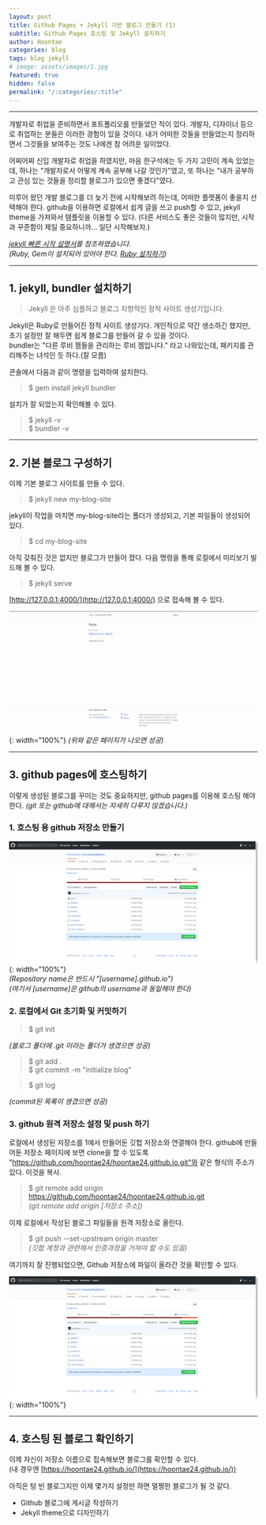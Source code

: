 ```yaml
---
layout: post
title: Github Pages + Jekyll 기반 블로그 만들기 (1)
subtitle: Github Pages 호스팅 및 Jekyll 설치하기
author: Hoontae
categories: blog
tags: blog jekyll
# image: assets/images/1.jpg
featured: true
hidden: false
permalink: "/:categories/:title"
---
```


---

개발자로 취업을 준비하면서 포트폴리오를 만들었던 적이 있다. 개발자, 디자이너 등으로 취업하는 분들은 이러한 경험이 있을 것이다. 내가 어떠한 것들을 만들었는지 정리하면서 그것들을 보여주는 것도 나에겐 참 어려운 일이었다.

어찌어찌 신입 개발자로 취업을 하였지만, 마음 한구석에는 두 가지 고민이 계속 있었는데, 하나는 "개발자로서 어떻게 계속 공부해 나갈 것인가"였고, 또 하나는 "내가 공부하고 관심 있는 것들을 정리할 블로그가 있으면 좋겠다"였다.

미루어 왔던 개발 블로그를 더 늦기 전에 시작해보려 하는데, 어떠한 플랫폼이 좋을지 선택해야 한다. github을 이용하면 로컬에서 쉽게 글을 쓰고 push할 수 있고, jekyll theme을 가져와서 템플릿을 이용할 수 있다.
(다른 서비스도 좋은 것들이 많지만, 시작과 꾸준함이 제일 중요하니까... 일단 시작해보자.)

_[jekyll 빠른 시작 설명서](https://jekyllrb-ko.github.io/docs/quickstart/)를 참조하였습니다._  
_(Ruby, Gem이 설치되어 있어야 한다. [Ruby 설치하기](https://jekyllrb-ko.github.io/docs/installation/))_

---

## **1. jekyll, bundler 설치하기**

>Jekyll 은 아주 심플하고 블로그 지향적인 정적 사이트 생성기입니다.  

Jekyll은 Ruby로 만들어진 정적 사이트 생성기다. 개인적으로 약간 생소하긴 했지만, 초기 설정만 잘 해두면 쉽게 블로그를 만들어 갈 수 있을 것이다.  
bundler는 "다른 루비 젬들을 관리하는 루비 젬입니다." 라고 나와있는데, 패키지를 관리해주는 녀석인 듯 하다.(잘 모름)

콘솔에서 다음과 같이 명령을 입력하여 설치한다.

> $ gem install jekyll bundler

설치가 잘 되었는지 확인해볼 수 있다.

> $ jekyll -v  
> $ bundler -v

---

## **2. 기본 블로그 구성하기**

이제 기본 블로그 사이트를 만들 수 있다.

> $ jekyll new my-blog-site

jekyll이 작업을 마치면 my-blog-site라는 폴더가 생성되고, 기본 파일들이 생성되어 있다.

> $ cd my-blog-site

아직 갖춰진 것은 없지만 블로그가 만들어 졌다. 다음 명령을 통해 로컬에서 미리보기 빌드해 볼 수 있다.

> $ jekyll serve

[http://127.0.0.1:4000/](http://127.0.0.1:4000/) 으로 접속해 볼 수 있다.

![기본 블로그 모습](/img/posts/jekyll_basic.png){: width="100%"}
_(위와 같은 페이지가 나오면 성공)_

---

## **3. github pages에 호스팅하기**

이렇게 생성된 블로그를 꾸미는 것도 중요하지만, github pages를 이용해 호스팅 해야한다. _(git 또는 github에 대해서는 자세히 다루지 않겠습니다.)_

### 1. 호스팅 용 github 저장소 만들기

![깃헙 저장소 만들기](/img/posts/github_first_push.png){: width="100%"}  
_(Repository name은 반드시 "[username].github.io")_  
_(여기서 [username]은 github의 username과 동일해야 한다)_

### 2. 로컬에서 Git 초기화 및 커밋하기

> $ git init  
  
_(블로그 폴더에 .git 이라는 폴더가 생겼으면 성공)_  
> $ git add .  
> $ git commit -m "initialize blog"  

> $ git log  

_(commit된 목록이 생겼으면 성공)_

### 3. github 원격 저장소 설정 및 push 하기

로컬에서 생성된 저장소를 1에서 만들어둔 깃헙 저장소와 연결해야 한다. github에 만들어둔 저장소 페이지에 보면 clone을 할 수 있도록 "https://github.com/hoontae24/hoontae24.github.io.git"와 같은 형식의 주소가 있다. 이것을 복사.

> $ git remote add origin https://github.com/hoontae24/hoontae24.github.io.git  
_(git remote add origin [저장소 주소])_

이제 로컬에서 작성된 블로그 파일들을 원격 저장소로 올린다.

> $ git push --set-upstream origin master  
_(깃헙 계정과 관련해서 인증과정을 거쳐야 할 수도 있음)_

여기까지 잘 진행되었으면, Github 저장소에 파일이 올라간 것을 확인할 수 있다.

![연결된 깃헙 저장소](/img/posts/github_first_push.png){: width="100%"}

---

## **4. 호스팅 된 블로그 확인하기**

이제 자신이 저장소 이름으로 접속해보면 블로그를 확인할 수 있다.  
(내 경우엔 [https://hoontae24.github.io/](https://hoontae24.github.io/))

아직은 텅 빈 블로그지만 이제 몇가지 설정만 하면 멀쩡한 블로그가 될 것 같다.

- Github 블로그에 게시글 작성하기
- Jekyll theme으로 디자인하기

